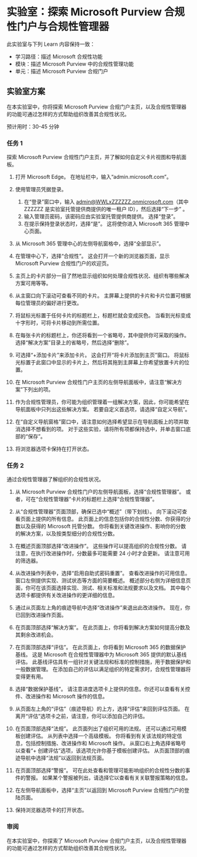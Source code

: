 <!---
---
Lab: Title: '探索 Microsoft Purview 合规门户和合规性管理器' Learning Path/Module/Unit: '学习路径：描述 Microsoft 合规性功能；模块 2：描述 Microsoft Purview 中的合规性管理功能；第 2 单元：描述 Microsoft Purview 合规门户'
---
--->

# 实验室：探索 Microsoft Purview 合规性门户与合规性管理器

此实验室与下列 Learn 内容保持一致：

- 学习路径：描述 Microsoft 合规性功能
- 模块：描述 Microsoft Purview 中的合规性管理功能
- 单元：描述 Microsoft Purview 合规门户

## 实验室方案

在本实验室中，你将探索 Microsoft Purview 合规门户主页，以及合规性管理器的功能可通过怎样的方式帮助组织改善其合规性状况。

预计用时：30-45 分钟

### 任务 1

探索 Microsoft Purview 合规性门户主页，并了解如何自定义卡片视图和导航面板。

1. 打开 Microsoft Edge。 在地址栏中，输入“admin.microsoft.com”。
1. 使用管理员凭据登录。
    1. 在“登录”窗口中，输入 admin@WWLxZZZZZZ.onmicrosoft.com（其中 ZZZZZZ 是实验室托管提供商提供的唯一租户 ID），然后选择“下一步” 。
    1. 输入管理员密码，该密码应由实验室托管提供商提供。 选择“登录”。
    1. 在提示保持登录状态时，选择“是”。 这将使你进入 Microsoft 365 管理中心页面。

1. 从 Microsoft 365 管理中心的左侧导航窗格中，选择“全部显示”。

1. 在管理中心下，选择“合规性”。  这会打开一个新的浏览器页面，显示 Microsoft Purview 合规性门户的欢迎页。  

1. 主页上的卡片部分一目了然地显示组织如何处理合规性状况、组织有哪些解决方案可用等等。

1. 从主窗口向下滚动可查看不同的卡片。 主屏幕上提供的卡片和卡片位置可根据每位管理员的偏好进行更改。  

1. 将鼠标光标置于任何卡片的标题栏上，标题栏就会变成灰色。  当看到光标变成十字形时，可将卡片移动到所需位置。

1. 在每张卡片的标题栏上，你还将看到一个省略号，其中提供你可采取的操作。  选择“解决方案”目录上的省略号，然后选择“删除”。

1. 可选择“+添加卡片”来添加卡片。  这会打开“将卡片添加到主页”窗口。  将鼠标光标置于此窗口中显示的卡片上，然后将其拖到主屏幕上你希望放置卡片的位置。

1. 在 Microsoft Purview 合规性门户主页的左侧导航面板中，请注意“解决方案”下列出的项。  

1. 作为合规性管理员，你可能为组织管理着一组解决方案，因此，你可能希望在导航面板中只列出这些解决方案。 若要自定义首选项，请选择“自定义导航”。  

1. 在“自定义导航窗格”窗口中，请注意如何选择希望显示在导航面板上的项并取消选择不想看到的项。 对于这些实验，请将所有项都保持选中，并单击窗口底部的“保存”。  

1. 将浏览器选项卡保持在打开状态。

### 任务 2

通过合规性管理器了解组织的合规性状况。

1. 从 Microsoft Purview 合规性门户的左侧导航面板，选择“合规性管理器”。  或者，可在“合规性管理器”卡片的标题栏上选择“合规性管理器”。

1. 从“合规性管理器”页面顶部，确保已选中“概述”（带下划线）。 向下滚动可查看页面上提供的所有信息。  此页面上的信息包括你的合规性分数、你获得的分数以及获得的 Microsoft 托管分数。   你将看到关键改进操作、影响你的分数的解决方案，以及按类型细分的合规性分数。

1. 在概述页面顶部选择“改进操作”。  这些操作可以提高组织的合规性分数。 请注意，在执行改进操作时，分数最多可能需要 24 小时才会更新。  请注意可用的筛选器。

1. 从改进操作列表中，选择“启用自助式密码重置”。  查看改进操作的可用信息。  窗口左侧提供实现、测试状态等方面的简要概述。 概述部分右侧为详细信息页面，你可在该页面选择实现、测试、相关标准和法规要求以及文档。 其中每个选项卡都提供有关改进操作的更详细的信息。

1. 通过从页面左上角的痕迹导航中选择“改进操作”来退出此改进操作。  现在，你已回到改进操作页面。

1. 在页面顶部选择“解决方案”。 在此页面上，你将看到解决方案如何提高分数及其剩余改进机会。

1. 在页面顶部选择“评估”。 在此页面上，你将看到 Microsoft 365 的数据保护基线。  这是 Microsoft 在合规性管理器中为 Microsoft 365 提供的默认基线评估。  此基线评估具有一组针对关键法规和标准的控制措施，用于数据保护和一般数据管理。 在添加自己的评估以满足组织的特定需求时，合规性管理器将变得更有用。

1. 选择“数据保护基线”。  请注意进度选项卡上提供的信息。你还可以查看有关控件、改进操作和 Microsoft 操作的信息。  

1. 从页面左上角的“评估”（痕迹导航）的上方，选择“评估”来回到评估页面。  在离开“评估”选项卡之前，请注意，你可以添加自己的评估。

1. 在页面顶部选择“法规”。  此页面列出了组织可用的法规。 还可以通过可用模板创建评估。  从列表中选择一个高级模板。  你将看到有关该法规的特定信息，包括控制措施、改进操作和 Microsoft 操作。  从窗口右上角选择省略号以查看“+ 创建评估”选项，该选项允许你基于模板创建评估。   从页面顶部的痕迹导航中选择“法规”以返回到法规页面。

1. 在页面顶部选择“警报”。   可在此处查看和管理可能影响组织的合规性分数的事件的警报。  如果某个警报被列出，请选择它以查看有关关联警报策略的信息。

1. 在左侧导航面板中，选择“主页”以返回到 Microsoft Purview 合规性门户的登陆页面。

1. 保持浏览器选项卡的打开状态。

### 审阅

在本实验室中，你探索了 Microsoft Purview 合规门户主页，以及合规性管理器的功能可通过怎样的方式帮助组织改善其合规性状况。

